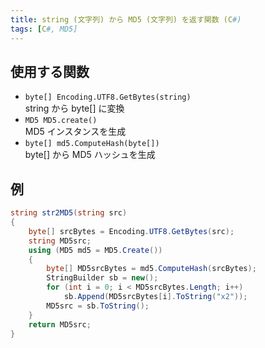 ```yaml
---
title: string (文字列) から MD5 (文字列) を返す関数 (C#)
tags: [C#, MD5]
---
```


## 使用する関数
- `byte[] Encoding.UTF8.GetBytes(string)`  
  string から byte[] に変換
- `MD5 MD5.create()`  
  MD5 インスタンスを生成
- `byte[] md5.ComputeHash(byte[])`  
  byte[] から MD5 ハッシュを生成  

## 例
```cs showLineNumbers
string str2MD5(string src)
{
    byte[] srcBytes = Encoding.UTF8.GetBytes(src);
    string MD5src;
    using (MD5 md5 = MD5.Create())
    {
        byte[] MD5srcBytes = md5.ComputeHash(srcBytes);
        StringBuilder sb = new();
        for (int i = 0; i < MD5srcBytes.Length; i++)
            sb.Append(MD5srcBytes[i].ToString("x2"));
        MD5src = sb.ToString();
    }
    return MD5src;
}
```

